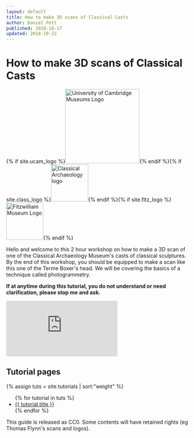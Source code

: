 ```yaml
---
layout: default
title: How to make 3D scans of Classical Casts
author: Daniel Pett
published: 2018-10-17
updated: 2018-10-22
---
```


# How to make 3D scans of Classical Casts
{% if site.ucam_logo %}<img src="{{ site.ucam_logo | relative_url}}" alt="University of Cambridge Museums Logo" width="200"/>{% endif %}{% if site.class_logo %}<img src="{{ site.class_logo | relative_url}}" alt="Classical Archaeology logo" width="100"/>{% endif %}{% if site.fitz_logo %}<img src="{{site.fitz_logo | relative_url}}" alt="Fitzwilliam Museum Logo" width="100"/>{% endif %}

Hello and welcome to this 2 hour workshop on how to make a 3D scan of one of the Classical Archaeology Museum's casts of classical sculptures. By the end of this workshop, you should be equipped to make a scan like this one of the Terme Boxer's head. We will be covering the basics of a technique called photogrammetry.

**If at anytime during this tutorial, you do not understand or need clarification, please stop me and ask.**

<div class="resp-container">
<div class="sketchfab-embed-wrapper"><iframe class="resp-iframe" src="https://sketchfab.com/models/9ab4421881c74081aa1f02d792dcb857/embed" frameborder="0" allow="autoplay; fullscreen; vr" mozallowfullscreen="true" webkitallowfullscreen="true"></iframe>
</div>
</div>


## Tutorial pages
{% assign tuts = site.tutorials | sort:"weight" %}
<ul>
{% for tutorial in tuts %}
<li><a href="{{site.baseurl}}{{ tutorial.url }}">{{ tutorial.title }}</a></li>
{% endfor %}
</ul>

This guide is released as CC0. Some contents will have retained rights (eg Thomas Flynn's scans and logos).
